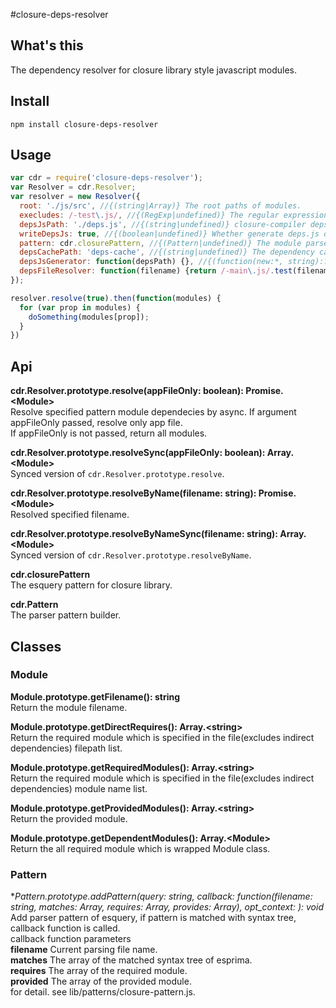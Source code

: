 #closure-deps-resolver

## What's this
The dependency resolver for closure library style javascript modules.

## Install
`npm install closure-deps-resolver`

## Usage
```javascript
var cdr = require('closure-deps-resolver');
var Resolver = cdr.Resolver;
var resolver = new Resolver({
  root: './js/src', //{(string|Array)} The root paths of modules.
  execludes: /-test\.js/, //{(RegExp|undefined)} The regular expression of the exclusion.
  depsJsPath: './deps.js', //{(string|undefined)} closure-compiler deps.js file path.
  writeDepsJs: true, //{(boolean|undefined)} Whether generate deps.js or not.
  pattern: cdr.closurePattern, //{(Pattern|undefined)} The module parse pattern. default => closurePattern
  depsCachePath: 'deps-cache', //{(string|undefined)} The dependency cache file path. default => module_deps_cache_{version}
  depsJsGenerator: function(depsPath) {}, //{(function(new:*, string):?|undefined)} deps.js file generator. This must be a constructor function.
  depsFileResolver: function(filename) {return /-main\.js/.test(filename);} //{(function(string):boolean|undefined)} The function which decide app file.
});

resolver.resolve(true).then(function(modules) {
  for (var prop in modules) {
    doSomething(modules[prop]);
  }
})
```

## Api

**cdr.Resolver.prototype.resolve(appFileOnly: boolean): Promise.&lt;Module&gt;**  
Resolve specified pattern module dependecies by async. If argument appFileOnly passed, resolve only app file.  
If appFileOnly is not passed, return all modules.


**cdr.Resolver.prototype.resolveSync(appFileOnly: boolean): Array.&lt;Module&gt;**  
Synced version of `cdr.Resolver.prototype.resolve`.


**cdr.Resolver.prototype.resolveByName(filename: string): Promise.&lt;Module&gt;**  
Resolved specified filename.


**cdr.Resolver.prototype.resolveByNameSync(filename: string): Array.&lt;Module&gt;**  
Synced version of `cdr.Resolver.prototype.resolveByName`.


**cdr.closurePattern**  
The esquery pattern for closure library.


**cdr.Pattern**  
The parser pattern builder.


## Classes

### Module

**Module.prototype.getFilename(): string**  
Return the module filename.


**Module.prototype.getDirectRequires(): Array.&lt;string&gt;**  
Return the required module which is specified in the file(excludes indirect dependencies) filepath list.


**Module.prototype.getRequiredModules(): Array.&lt;string&gt;**  
Return the required module which is specified in the file(excludes indirect dependencies) module name list.


**Module.prototype.getProvidedModules(): Array.&lt;string&gt;**  
Return the provided module.


**Module.prototype.getDependentModules(): Array.&lt;Module&gt;**  
Return the all required module which is wrapped Module class.


### Pattern

**Pattern.prototype.addPattern(query: string, callback: function(filename: string, matches: Array, requires: Array, provides: Array), opt_context: *): void**  
Add parser pattern of esquery, if pattern is matched with syntax tree, callback function is called.  
callback function parameters  
**filename** Current parsing file name.  
**matches** The array of the matched syntax tree of esprima.  
**requires** The array of the required module.  
**provided** The array of the provided module.  
for detail. see lib/patterns/closure-pattern.js.

